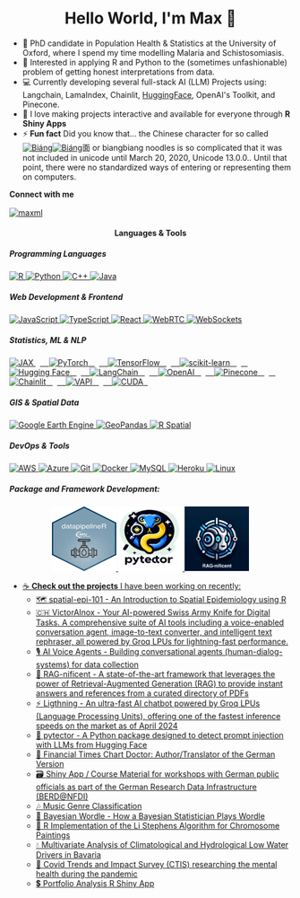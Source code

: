<h1 align="center">Hello World, I'm Max 👋</h1>

- 🔭 PhD candidate in Population Health & Statistics at the University of Oxford, where I spend my time modelling Malaria and Schistosomiasis.
- 🌱 Interested in applying R and Python to the (sometimes unfashionable) problem of getting honest interpretations from data.
- 💻 Currently developing several full-stack AI (LLM) Projects using: Langchain, LamaIndex, Chainlit, [HuggingFace](https://huggingface.co/MaxMLang), OpenAI's Toolkit, and Pinecone.
- 💜 I love making projects interactive and available for everyone through **R Shiny Apps**
- ⚡ **Fun fact** 
Did you know that... the Chinese character for so called <a title="via Wikimedia Commons" href="https://commons.wikimedia.org/wiki/File:Bi%C3%A1ng.svg"><img width="15" alt="Biáng" src="https://upload.wikimedia.org/wikipedia/commons/thumb/4/41/Bi%C3%A1ng.svg/512px-Bi%C3%A1ng.svg.png"></a><a title="via Wikimedia Commons" href="https://commons.wikimedia.org/wiki/File:Bi%C3%A1ng.svg"><img width="15" alt="Biáng" src="https://upload.wikimedia.org/wikipedia/commons/thumb/4/41/Bi%C3%A1ng.svg/512px-Bi%C3%A1ng.svg.png"></a>面 or biangbiang noodles is so complicated that it was not included in unicode until March 20, 2020, Unicode 13.0.0.. Until that point, there were no standardized ways of entering or representing them on computers.


**Connect with me**
<p align="left">
<a href="https://www.linkedin.com/in/maxmlang/" target="https://www.linkedin.com/in/maxmlang/"><img align="center" src="https://raw.githubusercontent.com/rahuldkjain/github-profile-readme-generator/master/src/images/icons/Social/linked-in-alt.svg" alt="maxml" height="30" width="40" /></a>
</p>

<h4 align="center">Languages & Tools</h4>

##### Programming Languages
<p align="left">
  <a href="https://www.r-project.org" target="_blank" rel="noreferrer">
    <img src="https://img.shields.io/badge/R-276DC3?style=for-the-badge&logo=r&logoColor=white" alt="R">
  </a>
 <a href="https://www.python.org" target="_blank" rel="noreferrer">
    <img src="https://img.shields.io/badge/Python-3776AB?style=for-the-badge&logo=python&logoColor=white" alt="Python">
  </a>
  <a href="https://isocpp.org/" target="_blank" rel="noreferrer">
    <img src="https://img.shields.io/badge/C++-00599C?style=for-the-badge&logo=cplusplus&logoColor=white" alt="C++">
  </a>
  <a href="https://www.java.com" target="_blank" rel="noreferrer">
    <img src="https://img.shields.io/badge/Java-007396?style=for-the-badge&logo=openjdk&logoColor=white" alt="Java">
  </a>
</p>

##### Web Development & Frontend
<p align="left">
  <a href="https://developer.mozilla.org/en-US/docs/Web/JavaScript" target="_blank" rel="noreferrer">
    <img src="https://img.shields.io/badge/JavaScript-F7DF1E?style=for-the-badge&logo=javascript&logoColor=black" alt="JavaScript">
  </a>
  <a href="https://www.typescriptlang.org/" target="_blank" rel="noreferrer">
    <img src="https://img.shields.io/badge/TypeScript-3178C6?style=for-the-badge&logo=typescript&logoColor=white" alt="TypeScript">
  </a>
  <a href="https://react.dev" target="_blank" rel="noreferrer">
    <img src="https://img.shields.io/badge/React-61DAFB?style=for-the-badge&logo=react&logoColor=black" alt="React">
  </a>
  <a href="https://developer.mozilla.org/en-US/docs/Web/API/WebRTC_API" target="_blank" rel="noreferrer">
    <img src="https://img.shields.io/badge/WebRTC-333333?style=for-the-badge&logo=webrtc&logoColor=white" alt="WebRTC">
  </a>
  <a href="https://developer.mozilla.org/en-US/docs/Web/API/WebSockets_API" target="_blank" rel="noreferrer">
    <img src="https://img.shields.io/badge/WebSockets-0088CC?style=for-the-badge" alt="WebSockets">
  </a>
</p>

##### Statistics, ML & NLP
<p align="left">
  <a href="https://jax.readthedocs.io/" target="_blank" rel="noreferrer">
    <img src="https://img.shields.io/badge/JAX-4285F4?style=for-the-badge&logo=jax&logoColor=white" alt="JAX">
  </a>
  <a href="https://pytorch.org/" target="_blank" rel="noreferrer">
    <img src="https://img.shields.io/badge/PyTorch-EE4C2C?style=for-the-badge&logo=pytorch&logoColor=white" alt="PyTorch">
  </a>
  <a href="https://www.tensorflow.org" target="_blank" rel="noreferrer">
    <img src="https://img.shields.io/badge/TensorFlow-FF6F00?style=for-the-badge&logo=tensorflow&logoColor=white" alt="TensorFlow">
  </a>
  <a href="https://scikit-learn.org/" target="_blank" rel="noreferrer">
    <img src="https://img.shields.io/badge/scikit--learn-F7931E?style=for-the-badge&logo=scikit-learn&logoColor=white" alt="scikit-learn">
  </a>
  <a href="https://huggingface.co/" target="_blank" rel="noreferrer">
    <img src="https://img.shields.io/badge/Hugging%20Face-FFD21E?style=for-the-badge&logo=huggingface&logoColor=black" alt="Hugging Face">
  </a>
  <a href="https://www.langchain.com/" target="_blank" rel="noreferrer">
    <img src="https://img.shields.io/badge/LangChain-3B82F6?style=for-the-badge&logo=langchain&logoColor=white" alt="LangChain">
  </a>
  <a href="https://openai.com" target="_blank" rel="noreferrer">
    <img src="https://img.shields.io/badge/OpenAI-412991?style=for-the-badge&logo=openai&logoColor=white" alt="OpenAI">
  </a>
  <a href="https://www.pinecone.io/" target="_blank" rel="noreferrer">
    <img src="https://img.shields.io/badge/Pinecone-3C77F2?style=for-the-badge&logo=pinecone&logoColor=white" alt="Pinecone">
  </a>
  <a href="https://chainlit.io" target="_blank" rel="noreferrer">
    <img src="https://img.shields.io/badge/Chainlit-8A8A8A?style=for-the-badge&logo=chainlit&logoColor=white" alt="Chainlit">
  </a>
  <a href="https://vapi.ai" target="_blank" rel="noreferrer">
    <img src="https://img.shields.io/badge/VAPI-brightgreen?style=for-the-badge" alt="VAPI">
  </a>
  <a href="https://developer.nvidia.com/cuda-zone" target="_blank" rel="noreferrer">
    <img src="https://img.shields.io/badge/CUDA-76B1150?style=for-the-badge&logo=nvidia&logoColor=white" alt="CUDA">
  </a>
</p>

##### GIS & Spatial Data
<p align="left">
  <a href="https://earthengine.google.com/" target="_blank" rel="noreferrer">
    <img src="https://img.shields.io/badge/Google%20Earth%20Engine-4285F4?style=for-the-badge&logo=googleearthengine&logoColor=white" alt="Google Earth Engine">
  </a>
  <a href="https://geopandas.org/" target="_blank" rel="noreferrer">
    <img src="https://img.shields.io/badge/GeoPandas-139487?style=for-the-badge" alt="GeoPandas">
  </a>
  <a href="https://cran.r-project.org/web/views/Spatial.html" target="_blank" rel="noreferrer">
    <img src="https://img.shields.io/badge/R%20Spatial-276DC3?style=for-the-badge&logo=r&logoColor=white" alt="R Spatial">
  </a>
</p>

##### DevOps & Tools
<p align="left">
  <a href="https://aws.amazon.com" target="_blank" rel="noreferrer">
    <img src="https://img.shields.io/badge/AWS-232F3E?style=for-the-badge&logo=amazonaws&logoColor=white" alt="AWS">
  </a>
  <a href="https://azure.microsoft.com/en-gb/" target="_blank" rel="noreferrer">
    <img src="https://img.shields.io/badge/Azure-0078D4?style=for-the-badge&logo=microsoftazure&logoColor=white" alt="Azure">
  </a>
  <a href="https://git-scm.com/" target="_blank" rel="noreferrer">
    <img src="https://img.shields.io/badge/Git-F05032?style=for-the-badge&logo=git&logoColor=white" alt="Git">
  </a>
  <a href="https://www.docker.com/" target="_blank" rel="noreferrer">
    <img src="https://img.shields.io/badge/Docker-2496ED?style=for-the-badge&logo=docker&logoColor=white" alt="Docker">
  </a>
  <a href="https://www.mysql.com/" target="_blank" rel="noreferrer">
    <img src="https://img.shields.io/badge/MySQL-4479A1?style=for-the-badge&logo=mysql&logoColor=white" alt="MySQL">
  </a>
  <a href="https://heroku.com" target="_blank" rel="noreferrer">
    <img src="https://img.shields.io/badge/Heroku-430098?style=for-the-badge&logo=heroku&logoColor=white" alt="Heroku">
  </a>
  <a href="https://www.linux.org/" target="_blank" rel="noreferrer">
    <img src="https://img.shields.io/badge/Linux-FCC624?style=for-the-badge&logo=linux&logoColor=black" alt="Linux">
  </a>
</p>

##### Package and Framework Development:
<p align="center">
    <a href="https://aeroreport.de/en/innovation/new-data-management-system-for-engine-test-data" target="_blank" rel="noreferrer"> <img src='https://github.com/MaxMLang/maxmlang/blob/main/hex_dp_MTU.png' href="https://aeroreport.de/en/innovation/new-data-management-system-for-engine-test-data" alt='datapipeliner-logo' width="115" height="115" />
    <a href="https://github.com/MaxMLang/pytector" target="_blank" rel="noreferrer"> <img src='https://github.com/MaxMLang/assets/blob/main/pytector-logo.png?raw=true'  alt='pytector-logo' width="115" height="115" />
   <a href="https://github.com/MaxMLang/RAG-nificent" target="_blank" rel="noreferrer"> <img src='https://github.com/MaxMLang/RAG-nificent/blob/master/assets/logo.png' href="https://github.com/MaxMLang/RAG-nificent" alt='RAG-nificient' width="115" height="115" />

</p>




- ☕ **Check out the projects** I have been working on recently:
   - [🗺️ spatial-epi-101 - An Introduction to Spatial Epidemiology using R](https://maxmlang.github.io/spatial-epi-101/)
   - [🇨🇭 VictorAInox - Your AI-powered Swiss Army Knife for Digital Tasks. A comprehensive suite of AI tools including a voice-enabled conversation agent, image-to-text converter, and intelligent text rephraser, all powered by Groq LPUs for lightning-fast performance.](https://github.com/MaxMLang/AI-swiss-army-knife)
   - [🎙️ AI Voice Agents - Building conversational agents (human-dialog-systems) for data collection](https://arxiv.org/abs/2502.20140)    
   - [📖 RAG-nificent -  A state-of-the-art framework that leverages the power of Retrieval-Augmented Generation (RAG) to provide instant answers and references from a curated directory of PDFs](https://github.com/MaxMLang/RAG-nificent)
   - [⚡ Ligthning - An ultra-fast AI chatbot powered by Groq LPUs (Language Processing Units), offering one of the fastest inference speeds on the market as of April 2024](https://github.com/MaxMLang/lightningfast-ai-chat )
   - [🔐 pytector - A Python package designed to detect prompt injection with LLMs from Hugging Face](https://github.com/MaxMLang/pytector/)
   - [📰 Financial Times Chart Doctor: Author/Translator of the German Version](https://github.com/Financial-Times/chart-doctor)
   - [🗃️ Shiny App / Course Material for workshops with German public officials as part of the German Research Data Infrastructure (BERD@NFDI) ](https://github.com/MaxMLang/shiny-chart-doc)
   - [🎶 Music Genre Classification](https://github.com/tobias-schnabel/sml-practical)
   - [💬 Bayesian Wordle - How a Bayesian Statistician Plays Wordle](https://github.com/MaxMLang/bayesian-wordle)
   - [🧬 R Implementation of the Li Stephens Algorithm for Chromosome Paintings](https://github.com/MaxMLang/li-stephens-algo)
   - [💧 Multivariate Analysis of Climatological and Hydrological Low Water Drivers in Bavaria](https://drive.google.com/file/d/1sv_WN0VAbswnjdWK3iLhfuzo9P-m9ota/view?usp=sharing)
   - [🦠 Covid Trends and Impact Survey (CTIS) researching the mental health during the pandemic](https://github.com/christian-hobelsberger/CTIS-Seminar)
   - [💲 Portfolio Analysis R Shiny App](https://github.com/MaxMLang/portfolio_analysis)


